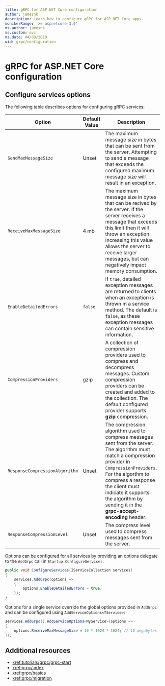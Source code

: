 ```yaml
---
title: gRPC for ASP.NET Core configuration
author: jamesnk
description: Learn how to configure gRPC for ASP.NET Core apps.
monikerRange: '>= aspnetcore-3.0'
ms.author: jamesnk
ms.custom: mvc
ms.date: 04/09/2019
uid: grpc/configuration
---
```

# gRPC for ASP.NET Core configuration

## Configure services options

The following table describes options for configuring gRPC services:

| Option | Default Value | Description |
| ------ | ------------- | ----------- |
| `SendMaxMessageSize` | Unset | The maximum message size in bytes that can be sent from the server. Attempting to send a message that exceeds the configured maximum message size will result in an exception. |
| `ReceiveMaxMessageSize` | 4 mb | The maximum message size in bytes that can be recived by the server. If the server receives a message that exceeds this limit then it will throw an exception. Increasing this value allows the server to receive larger messages, but can negatively impact memory consumption. |
| `EnableDetailedErrors` | `false` | If `true`, detailed exception messages are returned to clients when an exception is thrown in a service method. The default is `false`, as these exception messages can contain sensitive information. |
| `CompressionProviders` | gzip | A collection of compression providers used to compress and decompress messages. Custom compression providers can be created and added to the collection. The default configured provider supports **gzip** compression. |
| `ResponseCompressionAlgorithm` | Unset | The compression algorithm used to compress messages sent from the server. The algorithm must match a compression provider in `CompressionProviders`. For the algorthm to compress a response the client must indicate it supports the algorithm by sending it in the **grpc-accept-encoding** header. |
| `ResponseCompressionLevel` | Unset | The compress level used to compress messages sent from the server. |

Options can be configured for all services by providing an options delegate to the `AddGrpc` call in `Startup.ConfigureServices`.

```csharp
public void ConfigureServices(IServiceCollection services)
{
    services.AddGrpc(options =>
    {
        options.EnableDetailedErrors = true;
    });
}
```

Options for a single service override the global options provided in `AddGrpc` and can be configured using `AddServiceOptions<TService>`:

```csharp
services.AddGrpc().AddServiceOptions<MyService>(options =>
{
    options.ReceiveMaxMessageSize = 10 * 1024 * 1024; // 10 megabytes
});
```

## Additional resources

* <xref:tutorials/grpc/grpc-start>
* <xref:grpc/index>
* <xref:grpc/basics>
* <xref:grpc/migration>
